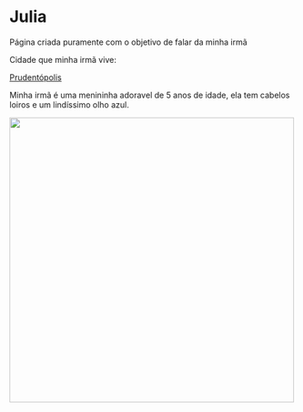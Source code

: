 <!DOCTYPE html>
<html lang="ptbr">
<head>
    <meta charset="UTF-8">
    <meta http-equiv="X-UA-Compatible" content="IE=edge">
    <meta name="viewport" content="width=device-width, initial-scale=1.0">
    <title>Juju:))</title>
</head>
<body>
    <h1 class="titulo">Julia</h1>
    <p class="text">Página criada puramente com o objetivo de falar da minha irmã</p>
    </p>
    <P> Cidade que minha irmã vive:
    </P>
    <p class="image"><a href="https://cdn.checkinweb.com.br/img/232/upload/images/pousada%20em%20prudent%C3%B3polis%20turismo%20paran%C3%A1%20%283%29.jpg">Prudentópolis</a></p>
    <p>
        Minha irmã é uma menininha adoravel de 5 anos de idade, ela tem cabelos loiros e  um lindíssimo olho azul.
    </p> <img src="https://thumbs.dreamstime.com/z/retrato-detalhado-de-uma-linda-menina-loira-anos-idade-com-olhos-azuis-deitada-na-cama-vestido-cor-rosa-momento-relaxa%C3%A7%C3%A3o-178976108.jpg" width="500" height="500"
</body>
</html>
